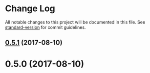 # Change Log

All notable changes to this project will be documented in this file.
See [standard-version](https://github.com/conventional-changelog/standard-version) for commit guidelines.

<a name="0.5.1"></a>
## [0.5.1](https://github.com/PieElements/pie-elements/compare/@pie-elements/number-line@0.5.0...@pie-elements/number-line@0.5.1) (2017-08-10)




<a name="0.5.0"></a>
# 0.5.0 (2017-08-10)
